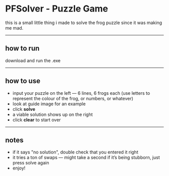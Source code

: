 # PFSolver - Puzzle Game

this is a small little thing i made to solve the frog puzzle since it was making me mad.

---

## how to run

download and run the .exe

---

## how to use

- input your puzzle on the left — 6 lines, 6 frogs each (use letters to represent the colour of the frog, or numbers, or whatever)
- look at guide image for an example
- click **solve**
- a viable solution shows up on the right
- click **clear** to start over

---

## notes

- if it says "no solution", double check that you entered it right
- it tries a ton of swaps — might take a second if it’s being stubborn, just press solve again
- enjoy!
